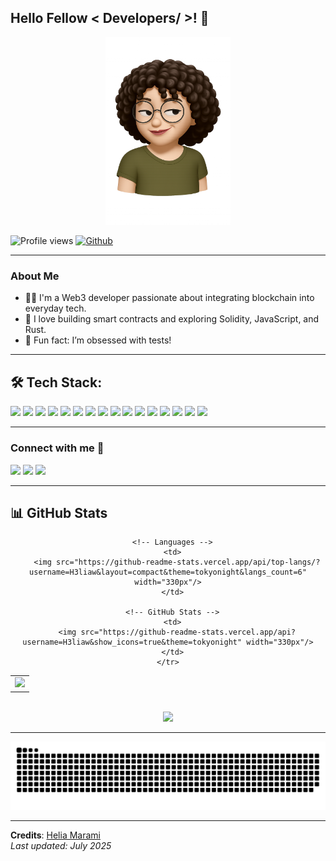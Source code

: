 ## Hello Fellow < Developers/ >! 👋

<div align="center">
  <img src="https://github.com/H3liaw/helia/blob/main/IMG_7604.png" width="200" />
</div>

![Profile views](https://komarev.com/ghpvc/?username=H3liaw&style=flat-square&color=blue)
[![Github](https://img.shields.io/github/followers/h3liaw?label=Follow&style=social)](https://github.com/h3liaw)

---

### About Me
- 👩‍💻 I'm a Web3 developer passionate about integrating blockchain into everyday tech.
- 🚀 I love building smart contracts and exploring Solidity, JavaScript, and Rust.
- 🌻 Fun fact: I’m obsessed with tests!

---

## 🛠️ Tech Stack:

<p align="left">
  <!-- Web3 -->
  <img src="https://img.shields.io/badge/Solidity-363636?style=for-the-badge&logo=solidity&logoColor=white" />
  <img src="https://img.shields.io/badge/Ethereum-3C3C3D?style=for-the-badge&logo=ethereum&logoColor=white" />
  <img src="https://img.shields.io/badge/Web3-EF6820?style=for-the-badge&logo=web3dotjs&logoColor=white" />
  <img src="https://img.shields.io/badge/Rust-000000?style=for-the-badge&logo=rust&logoColor=white" />
  <img src="https://img.shields.io/badge/Cryptography-1E1E1E?style=for-the-badge&logoColor=white" />
  
  <!-- Backend -->
  <img src="https://img.shields.io/badge/Node.js-339933?style=for-the-badge&logo=node.js&logoColor=white" />
  <img src="https://img.shields.io/badge/Express.js-000000?style=for-the-badge&logo=express&logoColor=white" />
  <img src="https://img.shields.io/badge/Redis-DC382D?style=for-the-badge&logo=redis&logoColor=white" />
  <img src="https://img.shields.io/badge/RabbitMQ-FF6600?style=for-the-badge&logo=rabbitmq&logoColor=white" />
  <img src="https://img.shields.io/badge/PostgreSQL-336791?style=for-the-badge&logo=postgresql&logoColor=white" />
  <img src="https://img.shields.io/badge/MongoDB-47A248?style=for-the-badge&logo=mongodb&logoColor=white" />
  <img src="https://img.shields.io/badge/JWT-000000?style=for-the-badge&logo=jsonwebtokens&logoColor=white" />
  <img src="https://img.shields.io/badge/Docker-2496ED?style=for-the-badge&logo=docker&logoColor=white" />

  <!-- Version Control & Dev -->
  <img src="https://img.shields.io/badge/Git-F05032?style=for-the-badge&logo=git&logoColor=white" />
  <img src="https://img.shields.io/badge/GitHub-181717?style=for-the-badge&logo=github&logoColor=white" />
  <img src="https://img.shields.io/badge/GitLab-FC6D26?style=for-the-badge&logo=gitlab&logoColor=white" />
</p>




---

### Connect with me 🤝

<p>
  <a href="https://www.linkedin.com/in/helia-marami-847253210"><img src="https://raw.githubusercontent.com/rahulbanerjee26/githubAboutMeGenerator/main/icons/linked-in-alt.svg" width="32"/></a>
  <a href="https://www.twitter.com/NoobCoder07"><img src="https://raw.githubusercontent.com/rahulbanerjee26/githubAboutMeGenerator/main/icons/twitter.svg" width="32"/></a>
  <a href="https://github.com/H3liaw"><img src="https://raw.githubusercontent.com/rahulbanerjee26/githubAboutMeGenerator/main/icons/github.svg" width="32"/></a>
</p>

---
## 📊 GitHub Stats

<div align="center">
  <table>
    <tr>
      <!-- Joke -->
      <td>
        <img src="https://readme-jokes.vercel.app/api?theme=tokyonight" width="330px"/>
      </td>

      <!-- Languages -->
      <td>
        <img src="https://github-readme-stats.vercel.app/api/top-langs/?username=H3liaw&layout=compact&theme=tokyonight&langs_count=6" width="330px"/>
      </td>

      <!-- GitHub Stats -->
      <td>
        <img src="https://github-readme-stats.vercel.app/api?username=H3liaw&show_icons=true&theme=tokyonight" width="330px"/>
      </td>
    </tr>
  </table>
</div>

<br>

<!-- Trophies -->
<div align="center">
  <img src="https://github-profile-trophy.vercel.app/?username=H3liaw&theme=tokyonight&margin-w=15&no-frame=true" width="1000"/>
</div>


---

![Contribution Snake](https://github.com/DHANOLA/DHANOLA/raw/output/github-contribution-grid-snake.svg)

---

**Credits**: [Helia Marami](https://github.com/H3liaw)  
_Last updated: July 2025_
